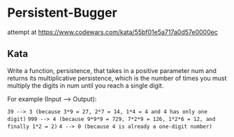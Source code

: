 # Persistent-Bugger
attempt at https://www.codewars.com/kata/55bf01e5a717a0d57e0000ec

## Kata
Write a function, persistence, that takes in a positive parameter num and returns its multiplicative persistence, which is the number of times you must multiply the digits in num until you reach a single digit.

For example (Input --> Output):

`39 --> 3 (because 3*9 = 27, 2*7 = 14, 1*4 = 4 and 4 has only one digit)`
`999 --> 4 (because 9*9*9 = 729, 7*2*9 = 126, 1*2*6 = 12, and finally 1*2 = 2)`
`4 --> 0 (because 4 is already a one-digit number)`
